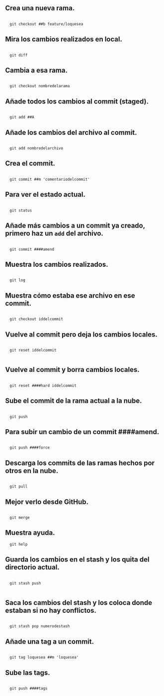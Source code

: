 ## Crea una nueva rama.

```

  git checkout ##b feature/loquesea

```

  

## Mira los cambios realizados en local.

```

  git diff

```

  
  

## Cambia a esa rama.

```

  git checkout nombredelarama

```

## Añade todos los cambios al commit (staged).

```

  git add ##A

```

## Añade los cambios del archivo al commit.

```

  git add nombredelarchivo

```

## Crea el commit.

```

  git commit ##m 'comentariodelcommit'

```

## Para ver el estado actual.

```

  git status

```

## Añade más cambios a un commit ya creado, primero haz un `add` del archivo.

```

  git commit ####amend

```

## Muestra los cambios realizados.

```

  git log

```

  

## Muestra cómo estaba ese archivo en ese commit.

```

  git checkout iddelcommit

```

## Vuelve al commit pero deja los cambios locales.

```

  git reset iddelcommit


```

  

## Vuelve al commit y borra cambios locales.

```

  git reset ####hard iddelcommit

```

## Sube el commit de la rama actual a la nube.

```

  git push 

```

## Para subir un cambio de un commit ####amend.

```  

  git push ####force

```

## Descarga los commits de las ramas hechos por otros en la nube.

```  

  git pull

```

## Mejor verlo desde GitHub.

```

  git merge

```

## Muestra ayuda.

```
  git help

```

## Guarda los cambios en el stash y los quita del directorio actual.

```  

  git stash push
  
```

## Saca los cambios del stash y los coloca donde estaban si no hay conflictos.

```

  git stash pop numerodestash

```

## Añade una tag a un commit.

```

  git tag loquesea ##m 'loquesea'

```

## Sube las tags.

```

  git push ####tags

```
